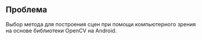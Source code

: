 ## Проблема
Выбор метода для построения сцен при помощи компьютерного зрения на основе библиотеки OpenCV на Android.
